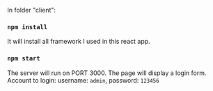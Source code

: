 In folder "client":
### `npm install`
It will install all framework I used in this react app.
### `npm start`
The server will run on PORT 3000.
The page will display a login form.
Account to login: username: `admin`, password: `123456`
